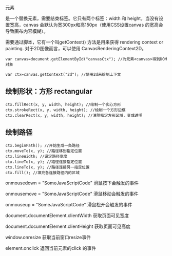 <canvas> 元素

<canvas> 是一个替换元素，需要结束标签</canvas>。它只有两个标签：width 和 height，当没有设置宽高，canvas 会默认为宽300px和高150px（使用CSS设置canvas 的宽高会导致画布内容模糊）。

<canvas> 需要通过脚本，它有一个叫getContext() 方法是用来获得 rendering context or painting. 对于2D图像而言，可以使用 CanvasRenderingContext2D。
```
var canvas=document.getElementById("canvasCtx"); //为元素<canvas>得到DOM对象

var ctx=canvas.getContext("2d"); //使用2d来绘制上下文
```
## 绘制形状：方形 rectangular
```
ctx.fillRect(x, y, width, height); //绘制一个实心方形
ctx.strokeRect(x, y, width, height); //绘制一个方形边框
ctx.clearRect(x, y, width, height); //清除指定方形区域，变成透明
```
## 绘制路径
```
ctx.beginPath(); //开始生成一条路径
ctx.moveTo(x, y); //路径移到指定位置
ctx.lineWidth; //设定路径宽度
ctx.lineTo(x, y); //路径连接指定位置
ctx.lineTo(x, y); //路径连接另一指定位置
ctx.fill(); //填充各连接路径内的区域
```
onmousedown = "SomeJavaScriptCode" 滑鼠按下会触发的事件

onmousemove = "SomeJavaScriptCode" 滑鼠移动会触发的事件

onmouseup = "SomeJavaScriptCode" 滑鼠松开会触发的事件

document.documentElement.clientWidth 获取页面可见宽度

document.documentElement.clientHeight 获取页面可见高度

window.onresize 获取当前窗口resize事件

element.onclick 返回当前元素的click 的事件
